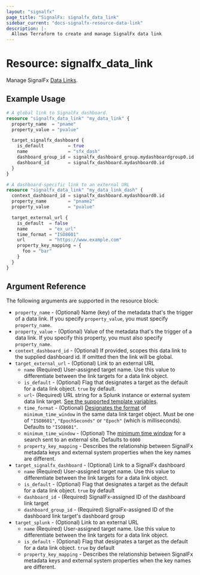 ```yaml
---
layout: "signalfx"
page_title: "SignalFx: signalfx_data_link"
sidebar_current: "docs-signalfx-resource-data-link"
description: |-
  Allows Terraform to create and manage SignalFx data link
---
```


# Resource: signalfx_data_link

Manage SignalFx [Data Links](https://docs.signalfx.com/en/latest/managing/data-links.html).

## Example Usage

```tf
# A global link to SignalFx dashboard.
resource "signalfx_data_link" "my_data_link" {
  property_name  = "pname"
  property_value = "pvalue"

  target_signalfx_dashboard {
    is_default         = true
    name               = "sfx_dash"
    dashboard_group_id = signalfx_dashboard_group.mydashboardgroup0.id
    dashboard_id       = signalfx_dashboard.mydashboard0.id
  }
}

# A dashboard-specific link to an external URL
resource "signalfx_data_link" "my_data_link_dash" {
  context_dashboard_id = signalfx_dashboard.mydashboard0.id
  property_name        = "pname2"
  property_value       = "pvalue"

  target_external_url {
    is_default  = false
    name        = "ex_url"
    time_format = "ISO8601"
    url         = "https://www.example.com"
    property_key_mapping = {
      foo = "bar"
    }
  }
}
```

## Argument Reference

The following arguments are supported in the resource block:

* `property_name` - (Optional) Name (key) of the metadata that's the trigger of a data link. If you specify `property_value`, you must specify `property_name`.
* `property_value` - (Optional) Value of the metadata that's the trigger of a data link. If you specify this property, you must also specify `property_name`.
* `context_dashboard_id` - (Optional) If provided, scopes this data link to the supplied dashboard id. If omitted then the link will be global.
* `target_external_url` - (Optional) Link to an external URL
  * `name` (Required) User-assigned target name. Use this value to differentiate between the link targets for a data link object.
  * `is_default` - (Optional) Flag that designates a target as the default for a data link object. `true` by default.
  * `url`- (Required) URL string for a Splunk instance or external system data link target. [See the supported template variables](https://developers.signalfx.com/administration/data_links_overview.html#_external_link_targets).
  * `time_format` - (Optional) [Designates the format](https://developers.signalfx.com/administration/data_links_overview.html#_minimum_time_window) of `minimum_time_window` in the same data link target object. Must be one of `"ISO8601"`, `"EpochSeconds"` or `"Epoch"` (which is milliseconds). Defaults to `"ISO8601"`.
  * `minimum_time_window` - (Optional) The [minimum time window](https://developers.signalfx.com/administration/data_links_overview.html#_minimum_time_window) for a search sent to an external site. Defaults to `6000`
  * `property_key_mapping` - Describes the relationship between SignalFx metadata keys and external system properties when the key names are different.
* `target_signalfx_dashboard` - (Optional) Link to a SignalFx dashboard
  * `name` (Required) User-assigned target name. Use this value to differentiate between the link targets for a data link object.
  * `is_default` - (Optional) Flag that designates a target as the default for a data link object. `true` by default
  * `dashboard_id` - (Required) SignalFx-assigned ID of the dashboard link target
  * `dashboard_group_id` - (Required) SignalFx-assigned ID of the dashboard link target's dashboard group
* `target_splunk` - (Optional) Link to an external URL
  * `name` (Required) User-assigned target name. Use this value to differentiate between the link targets for a data link object.
  * `is_default` - (Optional) Flag that designates a target as the default for a data link object. `true` by default
  * `property_key_mapping` - Describes the relationship between SignalFx metadata keys and external system properties when the key names are different.

